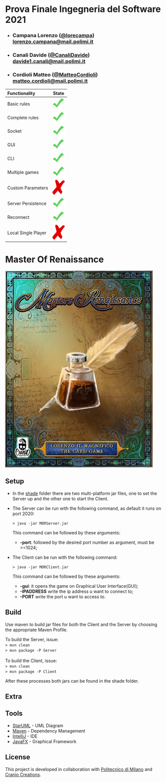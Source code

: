 # Prova Finale Ingegneria del Software 2021


- ###  Campana Lorenzo ([@lorecampa](https://github.com/lorecampa))<br>lorenzo.campana@mail.polimi.it
- ###  Canali Davide ([@CanaliDavide](https://github.com/CanaliDavide))<br>davide1.canali@mail.polimi.it
- ###  Cordioli Matteo ([@MatteoCordioli](https://github.com/MatteoCordioli))<br>matteo.cordioli@mail.polimi.it


| Functionality | State |
|:-----------------------|:------------------------------------:|
| Basic rules | <img src="./deliverables/ImageReadme/DoneClipArt.png" width="40"/> |
| Complete rules | <img src="./deliverables/ImageReadme/DoneClipArt.png" width="40"/> |
| Socket | <img src="./deliverables/ImageReadme/DoneClipArt.png" width="40"/> |
| GUI | <img src="./deliverables/ImageReadme/DoneClipArt.png" width="40"/> |
| CLI | <img src="./deliverables/ImageReadme/DoneClipArt.png" width="40"/> |
| Multiple games | <img src="./deliverables/ImageReadme/DoneClipArt.png" width="40"/> |
| Custom Parameters | <img src="./deliverables/ImageReadme/NotDoneClipArt.png" width="40"/> |
| Server Persistence | <img src="./deliverables/ImageReadme/DoneClipArt.png" width="40"/> |
| Reconnect | <img src="./deliverables/ImageReadme/DoneClipArt.png" width="40"/> |
| Local Single Player | <img src="./deliverables/ImageReadme/NotDoneClipArt.png" width="40"/> |

<!--
[![RED](https://placehold.it/15/f03c15/f03c15)](#)
[![YELLOW](https://placehold.it/15/ffdd00/ffdd00)](#)
[![GREEN](https://placehold.it/15/44bb44/44bb44)](#)
-->

# Master Of Renaissance

![MOR Logo](deliverables/ImageReadme/logo.jpg)

## Setup

- In the [shade](shade) folder there are two multi-platform jar files, one to set the Server up and the other one to start the Client.
- The Server can be run with the following command, as default it runs on port 2020:
    ```shell
    > java -jar MORServer.jar
    ```
  This command can be followed by these arguments:
  - **-port**: followed by the desired port number as argument, must be >=1024;

  
- The Client can be run with the following command:
    ```shell
    > java -jar MORClient.jar
    ```
    This command can be followed by these arguments:
  - **-gui**: it opens the game on Graphical User Interface(GUI);
  - **-IPADDRESS** write the ip address u want to connect to;
  - **-PORT** write the port u want to access to.
 
 ## Build
 Use maven to build jar files for both the Client and the Server by choosing the appropriate Maven Profile.  
 
 To build the Server, issue:  
    ```
       > mvn clean    
    ```  
    ```
      > mvn package -P Server    
    ```  
 <br>
 To build the Client, issue:  
    ```
        > mvn clean    
    ```  
    ```
       > mvn package -P Client    
    ```    
  
  After these processes both jars can be found in the shade folder.
 ## Extra
 
 ## Tools
 
 * [StarUML](http://staruml.io) - UML Diagram
 * [Maven](https://maven.apache.org/) - Dependency Management
 * [IntelliJ](https://www.jetbrains.com/idea/) - IDE
 * [JavaFX](https://openjfx.io) - Graphical Framework
 
 ## License
 
 This project is developed in collaboration with [Politecnico di Milano](https://www.polimi.it) and [Cranio Creations](http://www.craniocreations.it).
 
